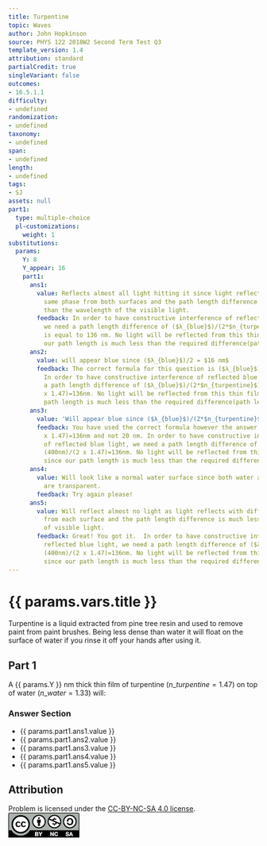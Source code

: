 ```yaml
---
title: Turpentine
topic: Waves
author: John Hopkinson
source: PHYS 122 2018W2 Second Term Test Q3
template_version: 1.4
attribution: standard
partialCredit: true
singleVariant: false
outcomes:
- 16.5.1.1
difficulty:
- undefined
randomization:
- undefined
taxonomy:
- undefined
span:
- undefined
length:
- undefined
tags:
- SJ
assets: null
part1:
  type: multiple-choice
  pl-customizations:
    weight: 1
substitutions:
  params:
    Y: 8
    Y_appear: 16
    part1:
      ans1:
        value: Reflects almost all light hitting it since light reflects with the
          same phase from both surfaces and the path length difference is much less
          than the wavelength of the visible light.
        feedback: In order to have constructive interference of reflected blue light,
          we need a path length difference of ($λ_{blue}$)/(2*$n_{turpentine}$) which
          is equal to 136 nm. No light will be reflected from this thin film since
          our path length is much less than the required difference(path length<<136nm).
      ans2:
        value: will appear blue since ($λ_{blue}$)/2 = $16 nm$
        feedback: The correct formula for this question is ($λ_{blue}$)/(2*$n_{turpentine}$).
          In order to have constructive interference of reflected blue light, we need
          a path length difference of ($λ_{blue}$)/(2*$n_{turpentine}$)= (400nm)/(2
          x 1.47)=136nm. No light will be reflected from this thin film since our
          path length is much less than the required difference(path length<<136nm).
      ans3:
        value: 'Will appear blue since ($λ_{blue}$)/(2*$n_{turpentine}$)= $16 nm$ '
        feedback: You have used the correct formula however the answer is (400nm)/(2
          x 1.47)=136nm and not 20 nm. In order to have constructive interference
          of reflected blue light, we need a path length difference of ($λ_{blue}$)/(2*$n_{turpentine}$)=
          (400nm)/(2 x 1.47)=136nm. No light will be reflected from this thin film
          since our path length is much less than the required difference(path length<<136nm).
      ans4:
        value: Will look like a normal water surface since both water and turpentine
          are transparent.
        feedback: Try again please!
      ans5:
        value: Will reflect almost no light as light reflects with different phases
          from each surface and the path length difference is much less than the wavelength
          of visible light.
        feedback: Great! You got it.  In order to have constructive interference of
          reflected blue light, we need a path length difference of ($λ_{blue}$)/(2*$n_{turpentine}$)=
          (400nm)/(2 x 1.47)=136nm. No light will be reflected from this thin film
          since our path length is much less than the required difference(path length<<136nm)
---
```

# {{ params.vars.title }}
Turpentine is a liquid extracted from pine tree resin and used to remove paint from paint brushes. Being less dense than water it will float on the surface of water if you rinse it off your hands after using it.

## Part 1

A {{ params.Y }} nm thick thin film of turpentine ($n\_{turpentine}=1.47$) on top of water ($n\_{water}=1.33$) will:

### Answer Section

- {{ params.part1.ans1.value }}
- {{ params.part1.ans2.value }}
- {{ params.part1.ans3.value }}
- {{ params.part1.ans4.value }}
- {{ params.part1.ans5.value }}

## Attribution

Problem is licensed under the [CC-BY-NC-SA 4.0 license](https://creativecommons.org/licenses/by-nc-sa/4.0/).<br> ![The Creative Commons 4.0 license requiring attribution-BY, non-commercial-NC, and share-alike-SA license.](https://raw.githubusercontent.com/firasm/bits/master/by-nc-sa.png)